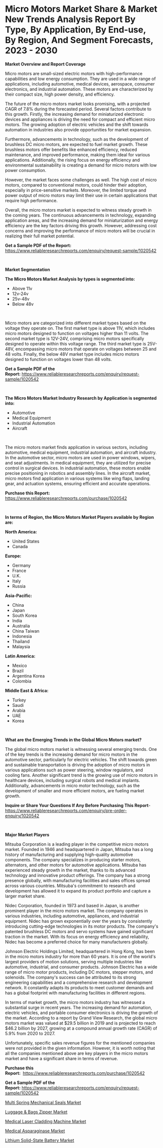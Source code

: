 <p><h1>Micro Motors Market Share & Market New Trends Analysis Report By Type, By Application, By End-use, By Region, And Segment Forecasts, 2023 - 2030</h1></p><p><strong>Market Overview and Report Coverage</strong></p>
<p><p>Micro motors are small-sized electric motors with high-performance capabilities and low energy consumption. They are used in a wide range of applications, including automotive, medical devices, aerospace, consumer electronics, and industrial automation. These motors are characterized by their compact size, high power density, and efficiency.</p><p>The future of the micro motors market looks promising, with a projected CAGR of 7.8% during the forecasted period. Several factors contribute to this growth. Firstly, the increasing demand for miniaturized electronic devices and appliances is driving the need for compact and efficient micro motors. The growing adoption of electric vehicles and the shift towards automation in industries also provide opportunities for market expansion.</p><p>Furthermore, advancements in technology, such as the development of brushless DC micro motors, are expected to fuel market growth. These brushless motors offer benefits like enhanced efficiency, reduced maintenance, and improved performance, making them ideal for various applications. Additionally, the rising focus on energy efficiency and environmental sustainability is creating a demand for micro motors with low power consumption.</p><p>However, the market faces some challenges as well. The high cost of micro motors, compared to conventional motors, could hinder their adoption, especially in price-sensitive markets. Moreover, the limited torque and power output of micro motors may limit their use in certain applications that require high performance.</p><p>Overall, the micro motors market is expected to witness steady growth in the coming years. The continuous advancements in technology, expanding application areas, and the increasing demand for miniaturization and energy efficiency are the key factors driving this growth. However, addressing cost concerns and improving the performance of micro motors will be crucial in realizing their full market potential.</p></p>
<p><strong>Get a Sample PDF of the Report:</strong> <a href="https://www.reliableresearchreports.com/enquiry/request-sample/1020542">https://www.reliableresearchreports.com/enquiry/request-sample/1020542</a></p>
<p>&nbsp;</p>
<p><strong>Market Segmentation</strong></p>
<p><strong>The Micro Motors Market Analysis by types is segmented into:</strong></p>
<p><ul><li>Above 11v</li><li>12v-24v</li><li>25v-48v</li><li>Below 48v</li></ul></p>
<p>&nbsp;</p>
<p><p>Micro motors are categorized into different market types based on the voltage they operate on. The first market type is above 11V, which includes micro motors designed to function on voltages higher than 11 volts. The second market type is 12V-24V, comprising micro motors specifically designed to operate within this voltage range. The third market type is 25V-48V, encompassing micro motors that operate on voltages between 25 and 48 volts. Finally, the below 48V market type includes micro motors designed to function on voltages lower than 48 volts.</p></p>
<p><strong>Get a Sample PDF of the Report:</strong>&nbsp;<a href="https://www.reliableresearchreports.com/enquiry/request-sample/1020542">https://www.reliableresearchreports.com/enquiry/request-sample/1020542</a></p>
<p>&nbsp;</p>
<p><strong>The Micro Motors Market Industry Research by Application is segmented into:</strong></p>
<p><ul><li>Automotive</li><li>Medical Equipment</li><li>Industrial Automation</li><li>Aircraft</li></ul></p>
<p>&nbsp;</p>
<p><p>The micro motors market finds application in various sectors, including automotive, medical equipment, industrial automation, and aircraft industry. In the automotive sector, micro motors are used in power windows, wipers, and seat adjustments. In medical equipment, they are utilized for precise control in surgical devices. In industrial automation, these motors enable precise positioning in robotics and assembly lines. In the aircraft market, micro motors find application in various systems like wing flaps, landing gear, and actuation systems, ensuring efficient and accurate operations.</p></p>
<p><strong>Purchase this Report:</strong>&nbsp; <a href="https://www.reliableresearchreports.com/purchase/1020542">https://www.reliableresearchreports.com/purchase/1020542</a></p>
<p>&nbsp;</p>
<p><strong>In terms of Region, the Micro Motors Market Players available by Region are:</strong></p>
<p>
    <p> <strong> North America: </strong>
        <ul>
            <li>United States</li>
            <li>Canada</li>
        </ul>
        </p> 
    <p> <strong> Europe: </strong>
        <ul>
            <li>Germany</li>
            <li>France</li>
            <li>U.K.</li>
            <li>Italy</li>
            <li>Russia</li>
        </ul>
        </p> 
    <p> <strong> Asia-Pacific: </strong>
        <ul>
            <li>China</li>
            <li>Japan</li>
            <li>South Korea</li>
            <li>India</li>
            <li>Australia</li>
            <li>China Taiwan</li>
            <li>Indonesia</li>
            <li>Thailand</li>
            <li>Malaysia</li>
        </ul>
        </p> 
    <p> <strong> Latin America: </strong>
        <ul>
            <li>Mexico</li>
            <li>Brazil</li>
            <li>Argentina Korea</li>
            <li>Colombia</li>
        </ul>
        </p> 
    <p> <strong> Middle East & Africa: </strong>
        <ul>
            <li>Turkey</li>
            <li>Saudi</li>
            <li>Arabia</li>
            <li>UAE</li>
            <li>Korea</li>
        </ul>
    </p>
    </p>
<p>&nbsp;</p>
<p><strong>What are the Emerging Trends in the Global Micro Motors market?</strong></p>
<p><p>The global micro motors market is witnessing several emerging trends. One of the key trends is the increasing demand for micro motors in the automotive sector, particularly for electric vehicles. The shift towards green and sustainable transportation is driving the adoption of micro motors in various applications such as power steering, window regulators, and cooling fans. Another significant trend is the growing use of micro motors in healthcare devices, including surgical robots and medical implants. Additionally, advancements in micro motor technology, such as the development of smaller and more efficient motors, are fueling market growth.</p></p>
<p><strong>Inquire or Share Your Questions If Any Before Purchasing This Report</strong>- <a href="https://www.reliableresearchreports.com/enquiry/pre-order-enquiry/1020542">https://www.reliableresearchreports.com/enquiry/pre-order-enquiry/1020542</a></p>
<p>&nbsp;</p>
<p><strong>Major Market Players</strong></p>
<p><p>Mitsuba Corporation is a leading player in the competitive micro motors market. Founded in 1946 and headquartered in Japan, Mitsuba has a long history of manufacturing and supplying high-quality automotive components. The company specializes in producing starter motors, alternators, and other motors for automotive applications. Mitsuba has experienced steady growth in the market, thanks to its advanced technology and innovative product offerings. The company has a strong presence globally, with manufacturing facilities and sales offices spread across various countries. Mitsuba's commitment to research and development has allowed it to expand its product portfolio and capture a larger market share.</p><p>Nidec Corporation, founded in 1973 and based in Japan, is another prominent player in the micro motors market. The company operates in various industries, including automotive, appliances, and industrial equipment. Nidec has grown exponentially over the years by consistently introducing cutting-edge technologies in its motor products. The company's patented brushless DC motors and servo systems have gained significant traction in the market. With its focus on energy efficiency and reliability, Nidec has become a preferred choice for many manufacturers globally.</p><p>Johnson Electric Holdings Limited, headquartered in Hong Kong, has been in the micro motors industry for more than 60 years. It is one of the world's largest providers of motion solutions, serving multiple industries like automotive, industrial, and consumer products. Johnson Electric has a wide range of micro motor products, including DC motors, stepper motors, and solenoids. The company's success can be attributed to its strong engineering capabilities and a comprehensive research and development network. It constantly adapts its products to meet customer demands and has a global footprint with manufacturing facilities in different regions.</p><p>In terms of market growth, the micro motors industry has witnessed a substantial surge in recent years. The increasing demand for automation, electric vehicles, and portable consumer electronics is driving the growth of the market. According to a report by Grand View Research, the global micro motors market was valued at $29.5 billion in 2019 and is projected to reach $46.2 billion by 2027, growing at a compound annual growth rate (CAGR) of 5.9% from 2020 to 2027.</p><p>Unfortunately, specific sales revenue figures for the mentioned companies were not provided in the given information. However, it is worth noting that all the companies mentioned above are key players in the micro motors market and have a significant share in terms of revenue.</p></p>
<p><strong>Purchase this Report:</strong>&nbsp;&nbsp;<a href="https://www.reliableresearchreports.com/purchase/1020542">https://www.reliableresearchreports.com/purchase/1020542</a></p>
<p></p>
<p><strong>Get a Sample PDF of the Report:</strong>&nbsp;<a href="https://www.reliableresearchreports.com/enquiry/request-sample/1020542">https://www.reliableresearchreports.com/enquiry/request-sample/1020542</a></p>
<p><p><a href="https://medium.com/@darrensipes2023/multi-spring-mechanical-seals-market-size-growth-forecast-2023-2030-4ce649b601fc">Multi Spring Mechanical Seals Market</a></p><p><a href="https://github.com/Chiragrp23/Market-Research-Report-List-1/blob/main/luggage-bags-zipper-market.md">Luggage & Bags Zipper Market</a></p><p><a href="https://www.reportprime.com/medical-laser-cladding-machine-r10410">Medical Laser Cladding Machine Market</a></p><p><a href="https://issuu.com/reportprime-2/docs/medical-asparaginase-market-size-2030.pptx?fr=xKAE9_zU1NQ">Medical Asparaginase Market</a></p><p><a href="https://issuu.com/reportprime-2/docs/lithium-solid-state-battery-market-size-2030.pptx?fr=xKAE9_zU1NQ">Lithium Solid-State Battery Market</a></p></p>